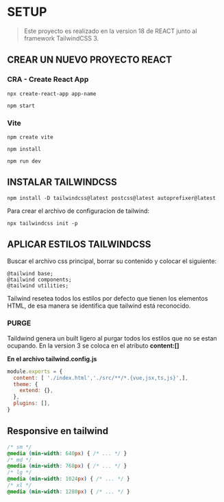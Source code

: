 # SETUP
> Este proyecto es realizado en la version 18 de REACT junto al framework TailwindCSS 3.


## CREAR UN NUEVO PROYECTO REACT

### CRA - Create React App
```
npx create-react-app app-name
```
```
npm start
```

### Vite
```
npm create vite
```
```
npm install
```
```
npm run dev
```

## INSTALAR TAILWINDCSS
```
npm install -D tailwindcss@latest postcss@latest autoprefixer@latest
```

Para crear el archivo de configuracion de tailwind:
```
npx tailwindcss init -p
```

## APLICAR ESTILOS TAILWINDCSS
Buscar el archivo css principal, borrar su contenido y colocar el siguiente:
```
@tailwind base;
@tailwind components;
@tailwind utilities;
```

Tailwind resetea todos los estilos por defecto que tienen los elementos HTML, de esa manera se identifica que tailwind está reconocido.
### PURGE
Taildwind genera un built ligero al purgar todos los estilos que no se estan ocupando. En la version 3 se coloca en el atributo **content:[]**

**En el archivo tailwind.config.js**
```Javascript
module.exports = {
  content: [ './index.html','./src/**/*.{vue,jsx,ts,js}',],
  theme: {
    extend: {},
  },
  plugins: [],
}
```

## Responsive en tailwind
```css 
/* sm */
@media (min-width: 640px) { /* ... */ }
/* md */
@media (min-width: 768px) { /* ... */ }
/* lg */
@media (min-width: 1024px) { /* ... */ }
/* xl */
@media (min-width: 1280px) { /* ... */ }
```
